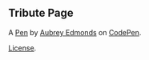 Tribute Page
------------


A [Pen](https://codepen.io/Edelweiss123/pen/GyvpNY) by [Aubrey Edmonds](https://codepen.io/Edelweiss123) on [CodePen](https://codepen.io).

[License](https://codepen.io/Edelweiss123/pen/GyvpNY/license).